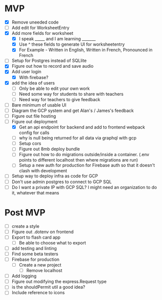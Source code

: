 # MVP

- [x] Remove uneeded code
- [ ] Add edit for WorksheetEntry
- [x] Add more fields for worksheet
    - [x] I speak _____ and I am learning _______ 
    - [x] Use ^ these fields to generate UI for worksheetentry
    - [x] For Example - Written in English, Written in French, Pronounced in French
- [ ] Setup for Postgres instead of SQLlite
- [x] Figure out how to record and save audio
- [x] Add user login
    - [x] With firebase?
- [x] add the idea of users
    - [ ] Only be able to edit your own work
    - [ ] Need some way for students to share with teachers
    - [ ] Need way for teachers to give feedback
- [ ] Bare minimum of usable UI
- [ ] Diagram the GCP system and get Alan's / James's feedback
- [ ] Figure out file hosting
- [ ] Figure out deployment
    - [x] Get an api endpoint for backend and add to frontend webpack config for calls
    - [ ] why is null being returned for all data via graphql with gcp
    - [ ] Setup cors
    - [ ] Figure out 8mb deploy bundle
    - [ ] Figure out how to do migrations outside/inside a container. (.env points to different localhost then where migrations are run)
    - [ ] Setup a new auth for production for Firebase auth so that it doesn't clash with development
- [ ] Setup way to deploy infra as code for GCP
- [ ] Don't use admin postgres to connect to GCP SQL
- [ ] Do I want a private IP with GCP SQL? I might need an organization to do it, whatever that means
# Post MVP

- [ ] create a style
- [ ] Figure out .dotenv on frontend
- [ ] Export to flash card app
    - [ ] Be able to choose what to export
- [ ] add testing and linting
- [ ] Find some beta testers
- [ ] Firebase for production
    - [ ] Create a new project
        - [ ] Remove localhost
- [ ] Add logging
- [ ] Figure out modifying the express.Request type
- [ ] is the shouldPermit util a good idea?
- [ ] Include reference to icons
